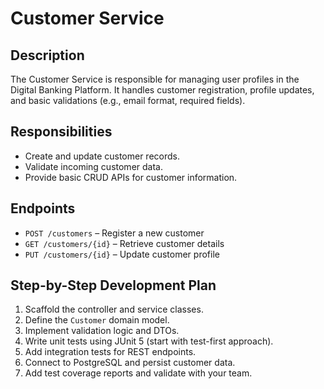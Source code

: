 # Customer Service

## Description
The Customer Service is responsible for managing user profiles in the Digital Banking Platform. It handles customer registration, profile updates, and basic validations (e.g., email format, required fields).

## Responsibilities
- Create and update customer records.
- Validate incoming customer data.
- Provide basic CRUD APIs for customer information.

## Endpoints
- `POST /customers` – Register a new customer
- `GET /customers/{id}` – Retrieve customer details
- `PUT /customers/{id}` – Update customer profile

## Step-by-Step Development Plan
1. Scaffold the controller and service classes.
2. Define the `Customer` domain model.
3. Implement validation logic and DTOs.
4. Write unit tests using JUnit 5 (start with test-first approach).
5. Add integration tests for REST endpoints.
6. Connect to PostgreSQL and persist customer data.
7. Add test coverage reports and validate with your team.
